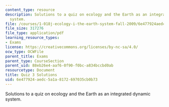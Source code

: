 ```yaml
---
content_type: resource
description: Solutions to a quiz on ecology and the Earth as an integrated dynamic
  system.
file: /courses/1-018j-ecology-i-the-earth-system-fall-2009/6e477924aedc5a1a8172697035cb0b73_MIT1_018JF09_study_sol_3.pdf
file_size: 317276
file_type: application/pdf
learning_resource_types:
- Exams
license: https://creativecommons.org/licenses/by-nc-sa/4.0/
ocw_type: OCWFile
parent_title: Exams
parent_type: CourseSection
parent_uid: 88eb26e4-aaf6-0f90-f0bc-a834bccbd0ab
resourcetype: Document
title: Quiz 3 Solutions
uid: 6e477924-aedc-5a1a-8172-697035cb0b73
---
```

Solutions to a quiz on ecology and the Earth as an integrated dynamic system.